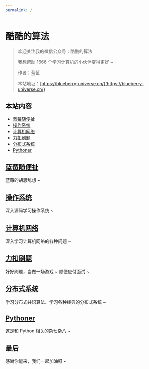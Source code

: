 ```yaml
---
permalink: /
---
```


# 酷酷的算法

> 欢迎关注我的微信公众号：酷酷的算法 
>
> 我想帮助 1666 个学习计算机的小伙伴变得更好 ~
>
> 作者：蓝莓
>
> 本站地址：[https://blueberry-universe.cn/](https://blueberry-universe.cn/)

## 本站内容

- [蓝莓随便扯](/蓝莓随便扯)
- [操作系统](/操作系统)
- [计算机网络](/计算机网络)
- [力扣刷题](/力扣刷题)
- [分布式系统](/分布式系统)
- [Pythoner](/pythoner)


## [蓝莓随便扯](/蓝莓随便扯)

蓝莓的胡思乱想 ~

## [操作系统](/操作系统)

深入源码学习操作系统 ~


## [计算机网络](/计算机网络)

深入学习计算机网络的各种问题 ~ 


## [力扣刷题](/力扣刷题)

好好刷题，当做一场游戏 ~ 顺便应付面试 ~ 


## [分布式系统](/分布式系统)

学习分布式共识算法、学习各种经典的分布式系统 ~


## [Pythoner](/Pythoner)

这是和 Python 相关的杂七杂八 ~



## 最后

感谢你能来，我们一起加油呀 ~
